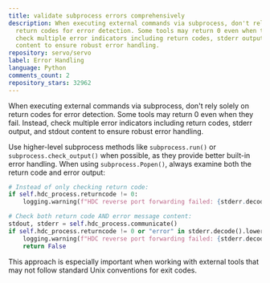 ```yaml
---
title: validate subprocess errors comprehensively
description: When executing external commands via subprocess, don't rely solely on
  return codes for error detection. Some tools may return 0 even when they fail. Instead,
  check multiple error indicators including return codes, stderr output, and stdout
  content to ensure robust error handling.
repository: servo/servo
label: Error Handling
language: Python
comments_count: 2
repository_stars: 32962
---
```


When executing external commands via subprocess, don't rely solely on return codes for error detection. Some tools may return 0 even when they fail. Instead, check multiple error indicators including return codes, stderr output, and stdout content to ensure robust error handling.

Use higher-level subprocess methods like `subprocess.run()` or `subprocess.check_output()` when possible, as they provide better built-in error handling. When using `subprocess.Popen()`, always examine both the return code and error output:

```python
# Instead of only checking return code:
if self.hdc_process.returncode != 0:
    logging.warning(f"HDC reverse port forwarding failed: {stderr.decode()}")

# Check both return code AND error message content:
stdout, stderr = self.hdc_process.communicate()
if self.hdc_process.returncode != 0 or "error" in stderr.decode().lower():
    logging.warning(f"HDC reverse port forwarding failed: {stderr.decode()}")
    return False
```

This approach is especially important when working with external tools that may not follow standard Unix conventions for exit codes.